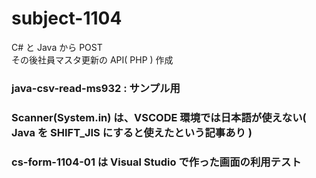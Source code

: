 # subject-1104

C# と Java から POST\
その後社員マスタ更新の API( PHP ) 作成

### java-csv-read-ms932 : サンプル用

### Scanner(System.in) は、VSCODE 環境では日本語が使えない( Java を SHIFT_JIS にすると使えたという記事あり )

### cs-form-1104-01 は Visual Studio で作った画面の利用テスト
